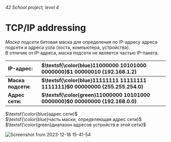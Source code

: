 _42 School project, level 4_

# TCP/IP addressing
_Маска подсети_ битовая маска для определения по IP-адресу адреса подсети и адреса узла (хоста, компьютера, устройства).  
В отличие от IP-адреса, маска подсети не является частью IP-пакета.  

| **IP-адрес:**       | **$\textsf{\color{blue}11000000 10101000 0000000}$1 00000010 (192.168.1.2)**    |
|:--------------------|:----------------------------------------------------------------------------------|
| **Маска подсети:**  | **$\textsf{\color{blue}11111111 11111111 1111111}$0 00000000 (255.255.254.0)**  |
| **Адрес сети:**     | **$\textsf{\color{green}11000000 10101000 0000000}$0 00000000 (192.168.0.0)**    |

$\textsf{\color{blue}адрес сети}$  
$\textsf{\color{blue}часть маски, определяющая адрес сети}$  
$\textsf{\color{green}диапазон адресов устройств в этой сети}$  

![Screenshot from 2023-12-18 15-41-54](https://github.com/akostrik/net_practice/assets/22834202/429cb593-9681-44fd-bed8-f5629d8e2100)
